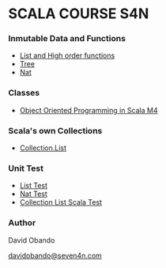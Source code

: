 # SCALA COURSE S4N

### Inmutable Data and Functions
* [List and High order functions](https://github.com/davidobando99/scala-s4n/blob/master/src/main/scala/co/s4n/talleres/inmutable/list.scala)
* [Tree](https://github.com/davidobando99/scala-s4n/blob/master/src/main/scala/co/s4n/talleres/inmutable/Tree.scala)
* [Nat](https://github.com/davidobando99/scala-s4n/blob/master/src/main/scala/co/s4n/talleres/inmutable/Nat.scala)

### Classes
* [Object Oriented Programming in Scala M4](https://github.com/davidobando99/scala-s4n/tree/master/src/main/scala/co/s4n/talleres/classes)

### Scala's own Collections
* [Collection.List](https://github.com/davidobando99/scala-s4n/blob/master/src/main/scala/co/s4n/talleres/lists/Lista.scala)

### Unit Test
* [List Test](https://github.com/davidobando99/scala-s4n/blob/master/src/test/scala/co/s4n/talleres/inmutable/ListSpec.scala)
* [Nat Test](https://github.com/davidobando99/scala-s4n/blob/master/src/test/scala/co/s4n/talleres/inmutable/NatSpec.scala)
* [Collection List Scala Test](https://github.com/davidobando99/scala-s4n/blob/master/src/main/scala/co/s4n/talleres/lists/Lista.scala)

### Author
David Obando 

davidobando@seven4n.com


